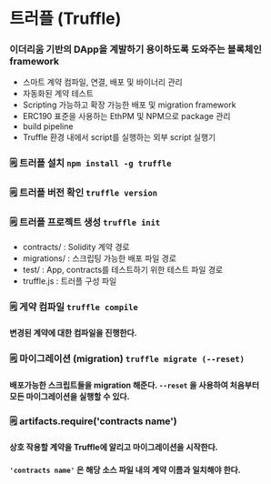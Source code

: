 # 트러플 (Truffle)

### 이더리움 기반의 DApp을 계발하기 용이하도록 도와주는 블록체인 framework

* 스마트 계약 컴파일, 연결, 배포 및 바이너리 관리
* 자동화된 계약 테스트
* Scripting 가능하고 확장 가능한 배포 및 migration framework
* ERC190 표준을 사용하는 EthPM 및 NPM으로 package 관리
* build pipeline
* Truffle 환경 내에서 script를 실행하는 외부 script 실행기

### 🗒️ 트러플 설치 ``` npm install -g truffle ```

### 🗒️ 트러플 버전 확인 ``` truffle version ```

### 🗒️ 트러플 프로젝트 생성  ``` truffle init ```
* contracts/ : Solidity 계약 경로
* migrations/ : 스크립팅 가능한 배포 파일 경로
* test/ : App, contracts를 테스트하기 위한 테스트 파일 경로
* truffle.js : 트러플 구성 파일

### 🗒️ 게약 컴파일 ``` truffle compile ```

#### 변경된 계약에 대한 컴파일을 진행한다.
 
### 🗒️ 마이그레이션 (migration) ``` truffle migrate (--reset) ```

#### 배포가능한 스크립트들을 migration 해준다. ``` --reset ``` 을 사용하여 처음부터 <br>모든 마이그레이션을 실행할 수 있다.

### 🗒️ artifacts.require('contracts name')

#### 상호 작용할 계약을 Truffle에 알리고 마이그레이션을 시작한다.
#### ``` 'contracts name' ``` 은 해당 소스 파일 내의 계약 이름과 일치해야 한다.
